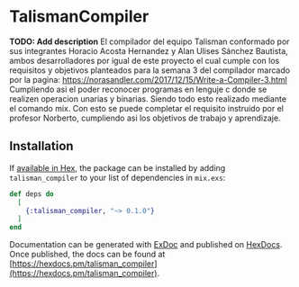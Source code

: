 # TalismanCompiler

**TODO: Add description**
El compilador del equipo Talisman conformado por sus integrantes Horacio Acosta Hernandez y Alan Ulises Sánchez Bautista, ambos desarrolladores por igual de este proyecto el cual cumple con los requisitos y objetivos planteados para la semana 3 del compilador marcado por la pagina:
https://norasandler.com/2017/12/15/Write-a-Compiler-3.html
Cumpliendo asi el poder reconocer programas en lenguje c donde se realizen operacion unarias y binarias. Siendo todo esto realizado mediante el comando mix.
Con esto se puede completar el requisito instruido por el profesor Norberto, cumpliendo asi los objetivos de trabajo y aprendizaje.

## Installation

If [available in Hex](https://hex.pm/docs/publish), the package can be installed
by adding `talisman_compiler` to your list of dependencies in `mix.exs`:

```elixir
def deps do
  [
    {:talisman_compiler, "~> 0.1.0"}
  ]
end
```

Documentation can be generated with [ExDoc](https://github.com/elixir-lang/ex_doc)
and published on [HexDocs](https://hexdocs.pm). Once published, the docs can
be found at [https://hexdocs.pm/talisman_compiler](https://hexdocs.pm/talisman_compiler).


